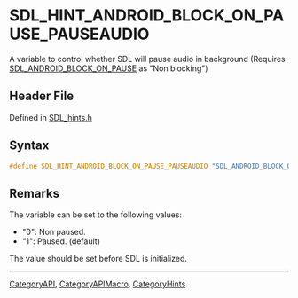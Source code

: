 # SDL_HINT_ANDROID_BLOCK_ON_PAUSE_PAUSEAUDIO

A variable to control whether SDL will pause audio in background (Requires [SDL_ANDROID_BLOCK_ON_PAUSE](SDL_ANDROID_BLOCK_ON_PAUSE) as "Non blocking")

## Header File

Defined in [SDL_hints.h](https://github.com/libsdl-org/SDL/blob/SDL2/include/SDL_hints.h)

## Syntax

```c
#define SDL_HINT_ANDROID_BLOCK_ON_PAUSE_PAUSEAUDIO "SDL_ANDROID_BLOCK_ON_PAUSE_PAUSEAUDIO"
```

## Remarks

The variable can be set to the following values:

- "0": Non paused.
- "1": Paused. (default)

The value should be set before SDL is initialized.

----
[CategoryAPI](CategoryAPI), [CategoryAPIMacro](CategoryAPIMacro), [CategoryHints](CategoryHints)

